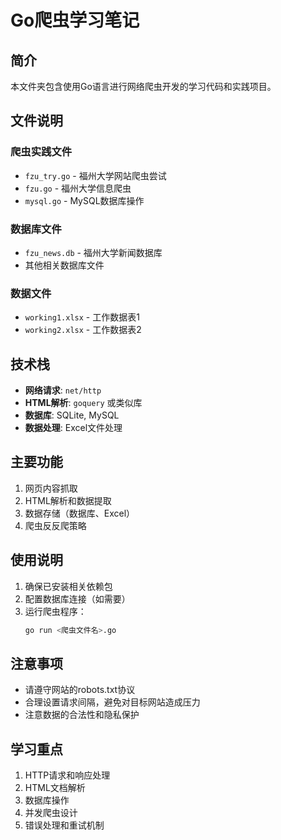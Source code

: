 # Go爬虫学习笔记

## 简介
本文件夹包含使用Go语言进行网络爬虫开发的学习代码和实践项目。

## 文件说明

### 爬虫实践文件
- `fzu_try.go` - 福州大学网站爬虫尝试
- `fzu.go` - 福州大学信息爬虫
- `mysql.go` - MySQL数据库操作

### 数据库文件
- `fzu_news.db` - 福州大学新闻数据库
- 其他相关数据库文件

### 数据文件
- `working1.xlsx` - 工作数据表1
- `working2.xlsx` - 工作数据表2

## 技术栈
- **网络请求**: `net/http`
- **HTML解析**: `goquery` 或类似库
- **数据库**: SQLite, MySQL
- **数据处理**: Excel文件处理

## 主要功能
1. 网页内容抓取
2. HTML解析和数据提取
3. 数据存储（数据库、Excel）
4. 爬虫反反爬策略

## 使用说明
1. 确保已安装相关依赖包
2. 配置数据库连接（如需要）
3. 运行爬虫程序：
   ```bash
   go run <爬虫文件名>.go
   ```

## 注意事项
- 请遵守网站的robots.txt协议
- 合理设置请求间隔，避免对目标网站造成压力
- 注意数据的合法性和隐私保护

## 学习重点
1. HTTP请求和响应处理
2. HTML文档解析
3. 数据库操作
4. 并发爬虫设计
5. 错误处理和重试机制
